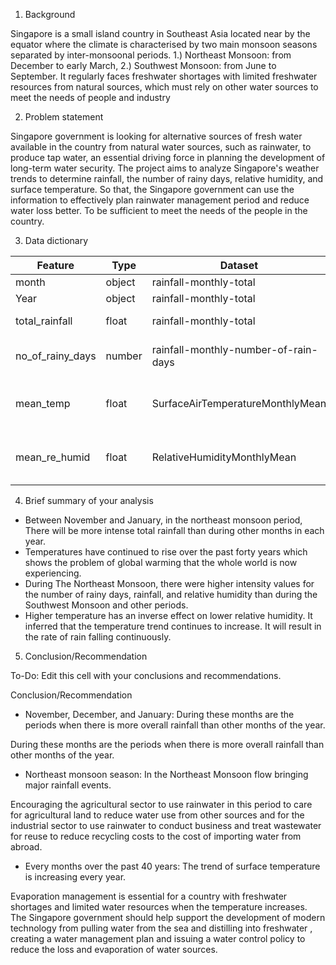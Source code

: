1. Background

Singapore is a small island country in Southeast Asia located near by the equator where the climate is characterised by two main monsoon seasons separated by inter-monsoonal periods.  1.) Northeast Monsoon: from December to early March, 2.) Southwest Monsoon: from June to September. It regularly faces freshwater shortages with limited freshwater resources from natural sources, which must rely on other water sources to meet the needs of people and industry

2. Problem statement

Singapore government is looking for alternative sources of fresh water available in the country from natural water sources, such as rainwater, to produce tap water, an essential driving force in planning the development of long-term water security. The project aims to analyze Singapore's weather trends to determine rainfall, the number of rainy days, relative humidity, and surface temperature. So that, the Singapore government can use the information to effectively plan rainwater management period and reduce water loss better. To be sufficient to meet the needs of the people in the country.

3. Data dictionary

|Feature|Type|Dataset|Description|
|---|---|---|---|
|month|object|rainfall-monthly-total|month|
|Year|object|rainfall-monthly-total|Year|
|total_rainfall|float|rainfall-monthly-total|Total rainfall in mm|
|no_of_rainy_days|number|rainfall-monthly-number-of-rain-days|A number of rainy days|
|mean_temp|float|SurfaceAirTemperatureMonthlyMean|Surface air temperature monthly mean|
|mean_re_humid|float|RelativeHumidityMonthlyMean|Monthly mean relative humidity|

4. Brief summary of your analysis

- Between November and January, in the northeast monsoon period, There will be more intense total rainfall than during other months in each year.
- Temperatures have continued to rise over the past forty years which shows the problem of global warming that the whole world is now experiencing.
- During The Northeast Monsoon, there were higher intensity values for the number of rainy days, rainfall, and relative humidity than during the Southwest Monsoon and other periods.
- Higher temperature has an inverse effect on lower relative humidity. It inferred that the temperature trend continues to increase. It will result in the rate of rain falling continuously.

5. Conclusion/Recommendation

To-Do: Edit this cell with your conclusions and recommendations.

Conclusion/Recommendation

- November, December, and January: During these months are the periods when there is more overall rainfall than other months of the year. 

During these months are the periods when there is more overall rainfall than other months of the year.

- Northeast monsoon season: In the Northeast Monsoon flow bringing major rainfall events.

Encouraging the agricultural sector to use rainwater in this period to care for agricultural land to reduce water use from other sources and for the industrial sector to use rainwater to conduct business and treat wastewater for reuse to reduce recycling costs to the cost of importing water from abroad.

- Every months over the past 40 years: The trend of surface temperature is increasing every year.

Evaporation management is essential for a country with freshwater shortages and limited water resources when the temperature increases. The Singapore government should help support the development of modern technology from pulling water from the sea and distilling into freshwater , creating a water management plan and issuing a water control policy to reduce the loss and evaporation of water sources.
